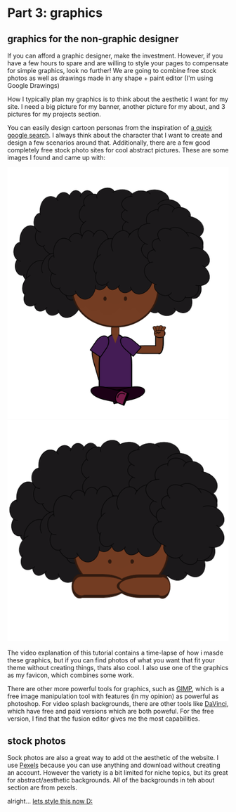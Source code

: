 # Part 3: graphics

## graphics for the non-graphic designer
If you can afford a graphic designer, make the investment. However, if you have a few hours to spare and are willing to style your pages to compensate for simple graphics, look no further! We are going to combine free stock photos as well as drawings made in any shape + paint editor (I'm using Google Drawings)

How I typically plan my graphics is to think about the aesthetic I want for my site. I need a big picture for my banner, another picture for my about, and 3 pictures for my projects section.

You can easily design cartoon personas from the inspiration of [a quick google search](https://www.google.com/search?q=cartoon+characters+simple). I always think about the character that I want to create and design a few scenarios around that. Additionally, there are a few good completely free stock photo sites for cool abstract pictures. These are some images I found and came up with:

![girl with fist](../full_website/img/splash.png)
![girl logo](../full_website/img/logo.png)

The video explanation of this tutorial contains a time-lapse of how i masde these graphics, but if you can find photos of what you want that fit your theme without creating things, thats also cool. I also use one of the graphics as my favicon, which combines some work.

There are other more powerful tools for graphics, such as [GIMP](https://www.gimp.org/), which is a free image manipulation tool with features (in my opinion) as powerful as photoshop. For video splash backgrounds, there are other  tools like [DaVinci](https://www.blackmagicdesign.com/products/davinciresolve/), which have free and paid versions which are both poweful. For the free version, I find that the fusion editor gives me the most capabilities.

## stock photos

Sock photos are also a great way to add ot the aesthetic of the website. I use [Pexels](https://www.pexels.com/) because you can use anything and download without creating an account. However the variety is a bit limited for niche topics, but its great for abstract/aesthetic backgrounds. All of the backgrounds in teh about section are from pexels.


alright... [lets style this now D:](4.Styling.md)
